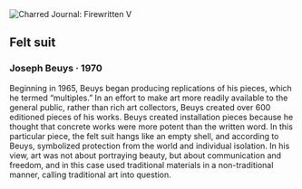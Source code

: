 <div class="artwork-of-the-day">
  <div class="container">
    <div class="img-wrapper">
      <img
        src="https://uploads2.wikiart.org/images/joseph-beuys/felt-suit.jpg!Large.jpg"
        alt="Charred Journal: Firewritten V" />
    </div>
    <div class="artwork-detail">
      <div class="artwork-origin"> 
        <h2 class="artwork-name">Felt suit</h2>
        <h3 class="artist">
          Joseph Beuys
                    ·  1970
        </h3>
      </div>
      <p class="description">
        <span class="artwork-description-text ng-binding" ng-bind-html="viewModel.ArtworkOfTheDay.Description | unsafe">Beginning in 1965, Beuys began producing replications of his pieces, which he termed “multiples.” In an effort to make art more readily available to the general public, rather than rich art collectors, Beuys created over 600 editioned pieces of his works. Beuys created installation pieces because he thought that concrete works were more potent than the written word. In this particular piece, the felt suit hangs like an empty shell, and according to Beuys, symbolized protection from the world and individual isolation. In his view, art was not about portraying beauty, but about communication and freedom,  and in this case used traditional materials in a non-traditional manner, calling traditional art into question.</span>
                        <div class="text-shadow-container" ng-show="showShadow" style=""></div>
      </p>
    </div>
  </div>

</div>
